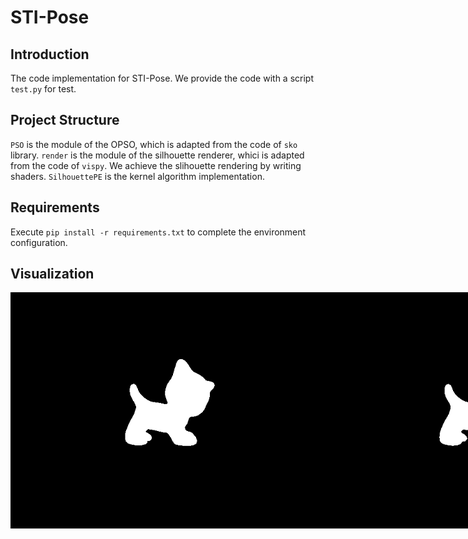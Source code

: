 # STI-Pose
## Introduction
  The code implementation for STI-Pose.
  We provide the code with a script `test.py` for test.
## Project Structure
  `PSO` is the module of the OPSO, which is adapted from the code of `sko` library.
  `render` is the module of the silhouette renderer, whici is adapted from the code of `vispy`. We achieve the slihouette rendering by writing shaders.
  `SilhouettePE` is the kernel algorithm implementation.
## Requirements
  Execute `pip install -r requirements.txt` to complete the environment configuration.
## Visualization
<div style="display:flex">
  <img src="ref_silhouette.png" alt="ref_silhouette.png">
  <img src="result_silhouette.png" alt="result_silhouette.png">
</div>
  
